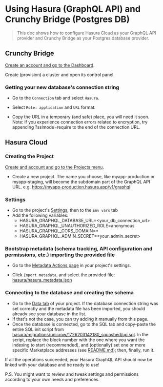 
# Using Hasura (GraphQL API) and Crunchy Bridge (Postgres DB)

> This doc shows how to configure Hasura Cloud as your GraphQL API provider and Crunchy Bridge as your Postgres database provider.

## Crunchy Bridge

[Create an account and go to the Dashboard](https://www.crunchybridge.com/dashboard).

Create (provision) a cluster and open its control panel.

### Getting your new database's connection string

* Go to the `Connection` tab and select `Hasura`. 

* Select `Role: application` and `URL` format.

* Copy the URL in a temporary (and safe) place, you will need it soon. Note: If you experience connection errors related to encryption, try appending ?sslmode=require to the end of the connection URL.

## Hasura Cloud

### Creating the Project

[Create and account and go to the Projects menu](https://cloud.hasura.io/projects).

* Create a new project. The name you choose, like myapp-production or myapp-staging, will become the subdomain part of the GraphQL API URL. e.g. https://myapp-production.hasura.app/v1/graphql

### Settings

* Go to the project's [Settings](https://cloud.hasura.io/project/YOUR_PROJECT_ID/details), then to the `Env vars` tab
* Add the following variables:
  - HASURA_GRAPHQL_DATABASE_URL=<your_db_connection_url>
  - HASURA_GRAPHQL_UNAUTHORIZED_ROLE=anonymous
  - HASURA_GRAPHQL_CORS_DOMAIN=*
  - HASURA_GRAPHQL_ADMIN_SECRET=<your_admin_secret>

### Bootstrap metadata (schema tracking, API configuration and permissions, etc.) importing the provided file

* Go to the [Metadata Actions page](https://cloud.hasura.io/project/YOUR_PROJECT_ID/console/settings/metadata-actions) in your project's settings.

* Click `Import metadata`, and select the provided file: [hasura/hasura_metadata.json](../hasura/hasura_metadata.json)

### Connecting to the database and creating the schema

* Go to the [Data tab](https://cloud.hasura.io/project/YOUR_PROJECT_ID/console/data/manage) of your project. If the database connection string was set correctly and the metadata file has been imported, you should already see your database in the list.
* If that's not the case, you can try adding it manually from this page.
* Once the database is connected, go to the SQL tab and copy-paste the entire SQL init script from [hasura/migrations/unicrow/1726203142180_squashed/up.sql](../hasura/migrations/unicrow/1726203142180_squashed/up.sql). In the script, replace the block number with the one where you want the indexing to start (recommended), and (optionally) set one or more specific Marketplace addresses (see [README.md](../README.md)); then, finally, run it.

If all the operations succeeded, your Hasura GraphQL API should now be linked with your database and be ready to use!

P.S. You might want to review and tweak settings and permissions according to your own needs and preferences.

